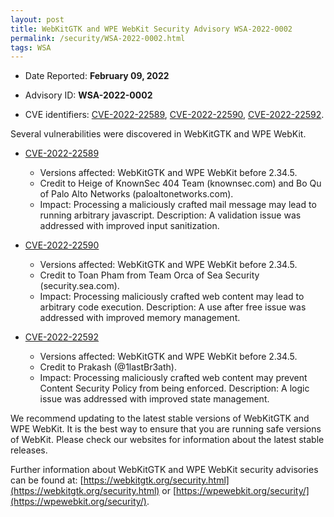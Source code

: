 ```yaml
---
layout: post
title: WebKitGTK and WPE WebKit Security Advisory WSA-2022-0002
permalink: /security/WSA-2022-0002.html
tags: WSA
---
```


* Date Reported: **February 09, 2022**

* Advisory ID: **WSA-2022-0002**

* CVE identifiers: [CVE-2022-22589](#CVE-2022-22589), [CVE-2022-22590](#CVE-2022-22590),
  [CVE-2022-22592](#CVE-2022-22592).


Several vulnerabilities were discovered in WebKitGTK and WPE WebKit.

* <a name="CVE-2022-22589" href="https://cve.mitre.org/cgi-bin/cvename.cgi?name=CVE-2022-22589">CVE-2022-22589</a>
  * Versions affected: WebKitGTK and WPE WebKit before 2.34.5.
  * Credit to Heige of KnownSec 404 Team (knownsec.com) and Bo Qu of
    Palo Alto Networks (paloaltonetworks.com).
  * Impact: Processing a maliciously crafted mail message may lead to
    running arbitrary javascript. Description: A validation issue was
    addressed with improved input sanitization.

* <a name="CVE-2022-22590" href="https://cve.mitre.org/cgi-bin/cvename.cgi?name=CVE-2022-22590">CVE-2022-22590</a>
  * Versions affected: WebKitGTK and WPE WebKit before 2.34.5.
  * Credit to Toan Pham from Team Orca of Sea Security
    (security.sea.com).
  * Impact: Processing maliciously crafted web content may lead to
    arbitrary code execution. Description: A use after free issue was
    addressed with improved memory management.

* <a name="CVE-2022-22592" href="https://cve.mitre.org/cgi-bin/cvename.cgi?name=CVE-2022-22592">CVE-2022-22592</a>
  * Versions affected: WebKitGTK and WPE WebKit before 2.34.5.
  * Credit to Prakash (@1lastBr3ath).
  * Impact: Processing maliciously crafted web content may prevent
    Content Security Policy from being enforced. Description: A logic
    issue was addressed with improved state management.


We recommend updating to the latest stable versions of WebKitGTK and WPE
WebKit. It is the best way to ensure that you are running safe versions
of WebKit. Please check our websites for information about the latest
stable releases.

Further information about WebKitGTK and WPE WebKit security advisories can be found at: 
[https://webkitgtk.org/security.html](https://webkitgtk.org/security.html) or [https://wpewebkit.org/security/](https://wpewebkit.org/security/).
